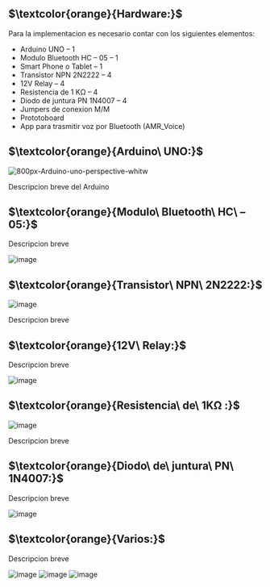 ## $\textcolor{orange}{Hardware:}$

Para la implementacion es necesario contar con los siguientes elementos:

- Arduino UNO – 1
- Modulo Bluetooth HC – 05 – 1
- Smart Phone o Tablet – 1
- Transistor NPN 2N2222 – 4
- 12V Relay – 4
- Resistencia de 1 KΩ – 4
- Diodo de juntura PN 1N4007 – 4
- Jumpers de conexion M/M 
- Prototoboard
- App para trasmitir voz por Bluetooth (AMR_Voice)

## $\textcolor{orange}{Arduino\ UNO:}$

![800px-Arduino-uno-perspective-whitw](https://github.com/ISPC-TST-ARQUITECTURA-Y-CONECTIVIDAD/tarea7-grupo-7/assets/46485082/46641219-9e67-4941-a39d-ce86ebcd62ed)


Descripcion breve del Arduino

## $\textcolor{orange}{Modulo\ Bluetooth\ HC\ – 05:}$

Descripcion breve 

![image](https://github.com/ISPC-TST-ARQUITECTURA-Y-CONECTIVIDAD/tarea7-grupo-7/assets/46485082/35035e9c-cd1c-4311-9e7c-ad1c224c7a05)


## $\textcolor{orange}{Transistor\ NPN\ 2N2222:}$

![image](https://github.com/ISPC-TST-ARQUITECTURA-Y-CONECTIVIDAD/tarea7-grupo-7/assets/46485082/135ca007-cf66-474e-924a-1c78b1c9eb7e)

Descripcion breve 

## $\textcolor{orange}{12V\ Relay:}$

Descripcion breve

![image](https://github.com/ISPC-TST-ARQUITECTURA-Y-CONECTIVIDAD/tarea7-grupo-7/assets/46485082/6d6d5d01-7d45-4ac5-9b8a-d0c4c1d1e4c3)


## $\textcolor{orange}{Resistencia\ de\ 1KΩ :}$

![image](https://github.com/ISPC-TST-ARQUITECTURA-Y-CONECTIVIDAD/tarea7-grupo-7/assets/46485082/f1cd4a8f-1e12-453a-915f-1ddf6f253589)


Descripcion breve




## $\textcolor{orange}{Diodo\ de\ juntura\ PN\ 1N4007:}$

Descripcion breve

![image](https://github.com/ISPC-TST-ARQUITECTURA-Y-CONECTIVIDAD/tarea7-grupo-7/assets/46485082/b0e74eae-a8e8-4811-92f1-c7cdd95cdb02)

## $\textcolor{orange}{Varios:}$

Descripcion breve

![image](https://github.com/ISPC-TST-ARQUITECTURA-Y-CONECTIVIDAD/tarea7-grupo-7/assets/46485082/b9f00825-6bd7-4bc5-9464-adaaae29d5b2)
![image](https://github.com/ISPC-TST-ARQUITECTURA-Y-CONECTIVIDAD/tarea7-grupo-7/assets/46485082/0955a03a-db81-4c7f-8938-6a222c2aed72)
![image](https://github.com/ISPC-TST-ARQUITECTURA-Y-CONECTIVIDAD/tarea7-grupo-7/assets/46485082/cb4d5bb0-4dbb-4fb3-ac07-5fa512767838)



